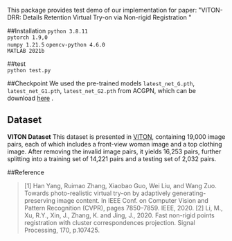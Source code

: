 This package provides  test demo of our implementation for paper:
"VITON-DRR: Details Retention Virtual Try-on via Non-rigid Registration "    

##Installation
`python 3.8.11`  
`pytorch 1.9,0`  
`numpy 1.21.5`
`opencv-python 4.6.0`  
`MATLAB 2021b`  


##test     
`python test.py`  

##Checkpoint 
We used the pre-trained models `latest_net_G.pth`, `latest_net_G1.pth`, `latest_net_G2.pth` from ACGPN, which can be download [here](https://drive.google.com/file/d/1UWT6esQIU_d4tUm8cjxDKMhB8joQbrFx/view?usp=sharing) .

## Dataset
**VITON Dataset** This dataset is presented in [VITON](https://github.com/xthan/VITON), containing 19,000 image pairs, each of which includes a front-view woman image and a top clothing image. After removing the invalid image pairs, it yields 16,253 pairs, further splitting into a training set of 14,221 pairs and a testing set of 2,032 pairs.

##Reference
>[1] Han Yang, Ruimao Zhang, Xiaobao Guo, Wei Liu, and Wang
Zuo. Towards photo-realistic virtual try-on by adaptively generating-preserving image content. In IEEE Conf. on Computer Vision and Pattern Recognition (CVPR), pages 7850–7859. IEEE, 2020.
> [2] Li, M., Xu, R.Y., Xin, J., Zhang, K. and Jing, J., 2020. Fast non-rigid points registration with cluster correspondences projection. Signal Processing, 170, p.107425.
